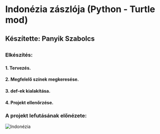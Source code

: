 # Indonézia zászlója (Python - Turtle mod)
## Készítette: Panyik Szabolcs
## 
### Elkészítés:
###
#### 1. Tervezés.
#### 2. Megfelelő színek megkeresése.
#### 3. def-ek kialakítása.
#### 4. Projekt ellenőrzése.
###
### A projekt lefutásának előnézete:
![Indonézia](https://github.com/PanyikSzabolcs/PanyikSzabolcs.github.io/blob/main/Indon%C3%A9zia/Indonesia.png)
